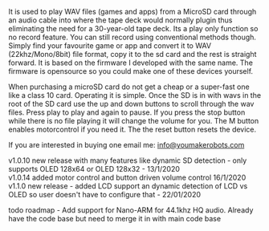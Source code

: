 It is used to play WAV files (games and apps) from a MicroSD card through an audio cable into where the tape deck would normally plugin thus eliminating the need for a 30-year-old tape deck. Its a play only function so no record feature. You can still record using conventional methods though. Simply find your favourite game or app and convert it to WAV (22khz/Mono/8bit)  file format, copy it to the sd card and the rest is straight forward. It is based on the firmware I developed with the same name. The firmware is opensource so you could make one of these devices yourself. 

When purchasing a microSD card do not get a cheap or a super-fast one like a class 10 card.  Operating it is simple. Once the SD is in with wavs in the root of the SD card use the up and down buttons to scroll through the wav files. Press play to play and again to pause. If you press the stop button while there is no file playing it will change the volume for you. The M button enables motorcontrol if you need it. The the reset button resets the device. 

If you are interested in buying one email me: info@youmakerobots.com

v1.0.10 new release with many features like dynamic SD detection - only supports OLED 128x64 or OLED 128x32 - 13/1/2020 <br /> 
v1.0.14 added motor control and button driven volume control 16/1/2020 <br />
v1.1.0 new release - added LCD support an dynamic detection of LCD vs OLED so user doesn't have to configure that - 22/01/2020 <br /> 

todo 
roadmap - Add support for Nano-ARM for 44.1khz HQ audio. Already have the code base but need to merge it in with main code base

